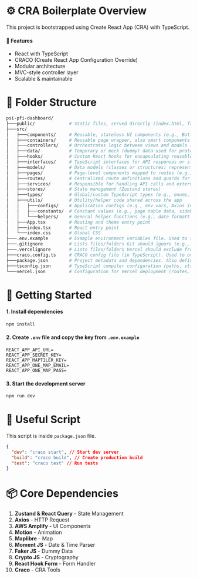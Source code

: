 # ⚙️ CRA Boilerplate Overview

This project is bootstrapped using Create React App (CRA) with TypeScript.

#### 🧱 Features

- React with TypeScript
- CRACO (Create React App Configuration Override)
- Modular architecture
- MVC-style controller layer
- Scalable & maintainable

# 📁 Folder Structure

```bash
psi-pfi-dashboard/
├───public/             # Static files, served directly (index.html, favicon, etc.)
├───src/
│   ├───components/     # Reusable, stateless UI components (e.g., Button, Sidebar)
│   ├───containers/     # Reusable page wrapper, also smart components responsible for handling business logic, data fetching, and side effects for each feature or page
│   ├───controllers/    # Orchestrates logic between views and models (calls services, handles data)
│   ├───data/           # Temporary or mock (dummy) data used for prototyping or UI testing
│   ├───hooks/          # Custom React hooks for encapsulating reusable stateful logic
│   ├───interfaces/     # TypeScript interfaces for API responses or structured data
│   ├───models/         # Data models (classes or structures) representing core entities
│   ├───pages/          # Page-level components mapped to routes (e.g., Dashboard, Project)
│   ├───routes/         # Centralized route definitions and guards for the application
│   ├───services/       # Responsible for handling API calls and external data access
│   ├───stores/         # State management (Zustand stores)
│   ├───types/          # Global/custom TypeScript types (e.g., enums, unions, utility types)
│   ├───utils/          # Utility/helper code shared across the app
│   │   ├───configs/    # Application configs (e.g., env vars, Axios instance, Query client)
│   │   ├───constants/  # Constant values (e.g., page table data, sidebar data)
│   │   └───helpers/    # General helper functions (e.g., date formatting, encryption & decryption)
│   ├───App.tsx         # Routing and theme entry point
│   ├───index.tsx       # React entry point
│   └───index.css       # Global CSS
├───.env.example        # Example environment variables file. Used to show other devs what .env values are expected.
├───.gitignore          # Lists files/folders Git should ignore (e.g., node_modules, build, .env).
├───.vercelignore       # Lists files/folders Vercel should exclude from deployment (e.g., node_modules, .git).
├───craco.config.ts     # CRACO config file (in TypeScript). Used to override CRA's internal Webpack, Babel, etc. without ejecting.
├───package.json        # Project metadata and dependencies. Also defines NPM scripts (start, build, etc.).
├───tsconfig.json       # TypeScript compiler configuration (paths, strict mode, JSX, etc.).
└───vercel.json         # Configuration for Vercel deployment (routes, rewrites, build settings, etc.).
```

# 🚀 Getting Started

#### 1. Install dependencies

```bash
npm install
```

#### 2. Create `.env` file and copy the key from `.env.example`

```env
REACT_APP_API_URL=
REACT_APP_SECRET_KEY=
REACT_APP_MAPTILER_KEY=
REACT_APP_ONE_MAP_EMAIL=
REACT_APP_ONE_MAP_PASS=
```

#### 3. Start the development server

```bash
npm run dev
```

# 🔗 Useful Script

This script is inside `package.json` file.

```json
{
  "dev": "craco start", // Start dev server
  "build": "craco build", // Create production build
  "test": "craco test" // Run tests
}
```

# 📦 Core Dependencies

1. **Zustand & React Query** - State Management
2. **Axios** - HTTP Request
3. **AWS Amplify** - UI Components
4. **Motion** - Animation
5. **Maplibre** - Map
6. **Moment JS** - Date & Time Parser
7. **Faker JS** - Dummy Data
8. **Crypto JS** - Cryptography
9. **React Hook Form** - Form Handler
10. **Craco** - CRA Tools
